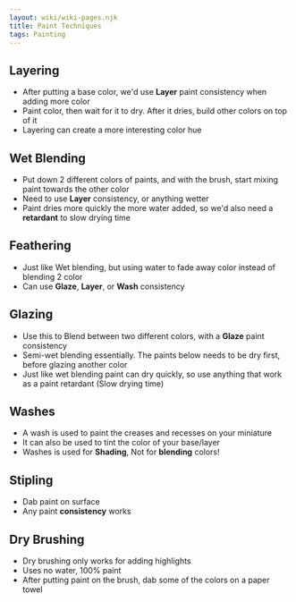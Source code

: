```yaml
---
layout: wiki/wiki-pages.njk
title: Paint Techniques
tags: Painting
---
```

## Layering
  - After putting a base color, we'd use **Layer** paint consistency when adding more color
  - Paint color, then wait for it to dry. After it dries, build other colors on top of it
  - Layering can create a more interesting color hue

## Wet Blending
  - Put down 2 different colors of paints, and with the brush, start mixing paint towards the other color
  - Need to use **Layer** consistency, or anything wetter
  - Paint dries more quickly the more water added, so we'd also need a **retardant** to slow drying time

## Feathering
  - Just like Wet blending, but using water to fade away color instead of blending 2 color
  - Can use **Glaze**, **Layer**, or **Wash** consistency

## Glazing
  - Use this to Blend between two different colors, with a **Glaze** paint consistency
  - Semi-wet blending essentially. The paints below needs to be dry first, before glazing another color
  - Just like wet blending paint can dry quickly, so use anything that work as a paint retardant (Slow drying time)

## Washes
  - A wash is used to paint the creases and recesses on your miniature
  - It can also be used to tint the color of your base/layer
  - Washes is used for **Shading**, Not for **blending** colors!

## Stipling
  - Dab paint on surface
  - Any paint **consistency** works

## Dry Brushing
  - Dry brushing only works for adding highlights
  - Uses no water, 100% paint
  - After putting paint on the brush, dab some of the colors on a paper towel
